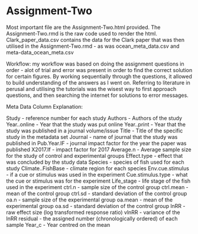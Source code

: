 # Assignment-Two

Most important file are the Assignment-Two.html provided. 
The Assignment-Two.rmd is the raw code used to render the html. 
Clark_paper_data.csv contains the data for the Clark paper that was then utilised in the Assignment-Two.rmd - as was ocean_meta_data.csv and meta-data_ocean_meta.csv 

Workflow: my workflow was based on doing the assignment questions in order - alot of trial and error was present in order to find the correct solution for certain figures. By working sequentially through the questions, it allowed to build understanding of the answers as I went on. Referring to literature in perusal and utilising the tutorials was the wisest way to first approach questions, and then searching the internet for solutions to error messages. 


Meta Data Column Explanation: 

Study - reference number for each study
Authors - Authors of the study 
Year..online - Year that the study was put online 
Year..print - Year that the study was published in a journal volume/issue
Title - Title of the specific study in the metadata set
Journal - name of journal that the study was published in 
Pub.Year.IF - journal impact factor for the year the paper was published 
X2017.If - impact factor for 2017 
Average.n - Average sample size for the study of control and experimental groups 
Effect.type - effect that was concluded by the study data
Species - species of fish used for each study 
Climate..FishBase - climate region for each species 
Env.cue.stimulus - if a cue or stimulus was used in the experiment 
Cue.stimulus.type - what the cue or stimulus was for the experiment
Life_stage - life stage of the fish used in the experiment 
ctrl.n - sample size of the control group 
ctrl.mean - mean of the control group 
ctrl.sd - standard deviation of the control group 
oa.n - sample size of the experimental group 
oa.mean - mean of the experimental group 
oa.sd - standard deviation of the control group 
lnRR - raw effect size (log transformed response ratio) 
vlnRR - variance of the lnRR
residual - the assigned number (chronologically ordered) of each sample 
Year_c - Year centred on the mean 
